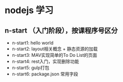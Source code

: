 
# nodejs 学习

## n-start （入门阶段），按课程序号区分

* n-start1: hello world
* n-start2: layout相关概念 + 静态资源的加载
* n-start3: MAV实现简单的To Do List的页面
* n-start4: rest入门，实现删除功能
* n-start5: gulp打包
* n-start6: package.json 常用字段